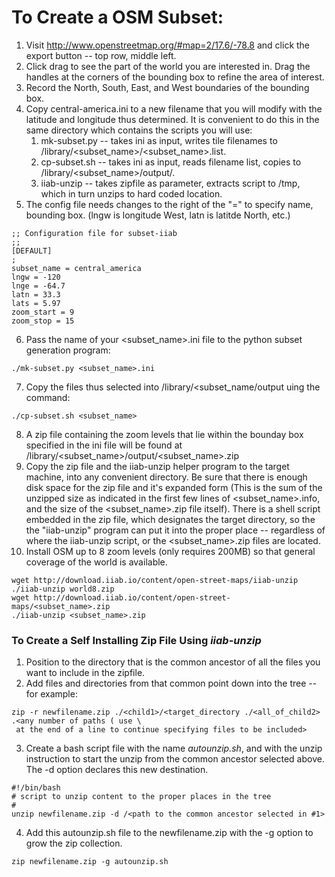 # To Create a OSM Subset:
1. Visit http://www.openstreetmap.org/#map=2/17.6/-78.8 and click the export button -- top row, middle left.
1. Click drag to see the part of the world you are interested in. Drag the handles at the corners of the bounding box to refine the area of interest.
1. Record the North, South, East, and West boundaries of the bounding box.
1. Copy central-america.ini to a new filename that you will modify with the latitude and longitude thus determined. It is convenient to do this in the same directory which contains the scripts you will use:
     1. mk-subset.py -- takes ini as input, writes tile filenames to /library/<subset_name>/<subset_name>.list.
     1. cp-subset.sh -- takes ini as input, reads filename list, copies to /library/<subset_name>/output/.
     1. iiab-unzip -- takes zipfile as parameter, extracts script to /tmp, which in turn unzips to hard coded location.
1. The config file needs changes to the right of the "=" to specify name, bounding box. (lngw is longitude West, latn is latitde North, etc.)
~~~
;; Configuration file for subset-iiab
;;
[DEFAULT]
;
subset_name = central_america
lngw = -120
lnge = -64.7
latn = 33.3
lats = 5.97
zoom_start = 9
zoom_stop = 15
~~~
6. Pass the name of your <subset_name>.ini file to the python subset generation program:
~~~ 
./mk-subset.py <subset_name>.ini
~~~
7. Copy the files thus selected into /library/<subset_name/output uing the command:
~~~
./cp-subset.sh <subset_name>
~~~
8. A zip file containing the zoom levels that lie within the bounday box specified in the ini file will be found at /library/<subset_name>/output/<subset_name>.zip
9. Copy the zip file and the iiab-unzip helper program to the target machine, into any convenient directory. Be sure that there is enough disk space for the zip file and it's expanded form (This is the sum of the unzipped size as indicated in the first few lines of <subset_name>.info, and the size of the <subset_name>.zip file itself).
There is a shell script embedded in the zip file, which designates the target directory, so the the "iiab-unzip" program can put it into the proper place -- regardless of where the iiab-unzip script, or the <subset_name>.zip files are located.
10. Install OSM up to 8 zoom levels (only requires 200MB) so that general coverage of the world is available. 
~~~
wget http://download.iiab.io/content/open-street-maps/iiab-unzip
./iiab-unzip world8.zip
wget http://download.iiab.io/content/open-street-maps/<subset_name>.zip
./iiab-unzip <subset_name>.zip
~~~
### To Create a Self Installing Zip File Using *iiab-unzip*
1. Position to the directory that is the common ancestor of all the files you want to include in the zipfile.
2. Add files and directories from that common point down into the tree -- for example:
~~~
zip -r newfilename.zip ./<child1>/<target_directory ./<all_of_child2> .<any number of paths ( use \ 
 at the end of a line to continue specifying files to be included>
~~~
3. Create a bash script file with the name *autounzip.sh*, and with the unzip instruction to start the unzip from the common ancestor selected above. The -d option declares this new destination.
~~~
#!/bin/bash
# script to unzip content to the proper places in the tree
#
unzip newfilename.zip -d /<path to the common ancestor selected in #1>
~~~
4. Add this autounzip.sh file to the newfilename.zip with the -g option to grow the zip collection.
~~~
zip newfilename.zip -g autounzip.sh
~~~
